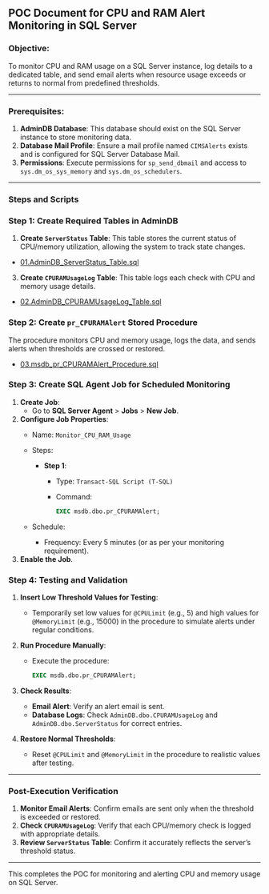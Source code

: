 ## **POC Document for CPU and RAM Alert Monitoring in SQL Server**

### **Objective:**

To monitor CPU and RAM usage on a SQL Server instance, log details to a dedicated table, and send email alerts when resource usage exceeds or returns to normal from predefined thresholds.

---

### **Prerequisites:**

1. **AdminDB Database**: This database should exist on the SQL Server instance to store monitoring data.
2. **Database Mail Profile**: Ensure a mail profile named `CIMSAlerts` exists and is configured for SQL Server Database Mail.
3. **Permissions**: Execute permissions for `sp_send_dbmail` and access to `sys.dm_os_sys_memory` and `sys.dm_os_schedulers`.

---

### **Steps and Scripts**

### Step 1: **Create Required Tables in AdminDB**

1. **Create `ServerStatus` Table**: This table stores the current status of CPU/memory utilization, allowing the system to track state changes.
  - [01.AdminDB_ServerStatus_Table.sql](https://github.com/vinithCIMS/DBA_POC-s/blob/main/Alerts/01.AdminDB_ServerStatus_Table.sql)
3. **Create `CPURAMUsageLog` Table**: This table logs each check with CPU and memory usage details.
- [02.AdminDB_CPURAMUsageLog_Table.sql](https://github.com/vinithCIMS/DBA_POC-s/blob/main/Alerts/02.AdminDB_CPURAMUsageLog_Table.sql)

### Step 2: **Create `pr_CPURAMAlert` Stored Procedure**

The procedure monitors CPU and memory usage, logs the data, and sends alerts when thresholds are crossed or restored.
- [03.msdb_pr_CPURAMAlert_Procedure.sql](https://github.com/vinithCIMS/DBA_POC-s/blob/main/Alerts/03.msdb_pr_CPURAMAlert_Procedure.sql)

### Step 3: **Create SQL Agent Job for Scheduled Monitoring**

1. **Create Job**:
    - Go to **SQL Server Agent** > **Jobs** > **New Job**.
2. **Configure Job Properties**:
    - Name: `Monitor_CPU_RAM_Usage`
    - Steps:
        - **Step 1**:
            - Type: `Transact-SQL Script (T-SQL)`
            - Command:
                
                ```sql
                EXEC msdb.dbo.pr_CPURAMAlert;
                ```
                
    - Schedule:
        - Frequency: Every 5 minutes (or as per your monitoring requirement).
3. **Enable the Job**.

### Step 4: **Testing and Validation**

1. **Insert Low Threshold Values for Testing**:
    - Temporarily set low values for `@CPULimit` (e.g., 5) and high values for `@MemoryLimit` (e.g., 15000) in the procedure to simulate alerts under regular conditions.
2. **Run Procedure Manually**:
    - Execute the procedure:
        
        ```sql
        EXEC msdb.dbo.pr_CPURAMAlert;
        ```
        
3. **Check Results**:
    - **Email Alert**: Verify an alert email is sent.
    - **Database Logs**: Check `AdminDB.dbo.CPURAMUsageLog` and `AdminDB.dbo.ServerStatus` for correct entries.
4. **Restore Normal Thresholds**:
    - Reset `@CPULimit` and `@MemoryLimit` in the procedure to realistic values after testing.

---

### **Post-Execution Verification**

1. **Monitor Email Alerts**: Confirm emails are sent only when the threshold is exceeded or restored.
2. **Check `CPURAMUsageLog`**: Verify that each CPU/memory check is logged with appropriate details.
3. **Review `ServerStatus` Table**: Confirm it accurately reflects the server’s threshold status.

---

This completes the POC for monitoring and alerting CPU and memory usage on SQL Server.

